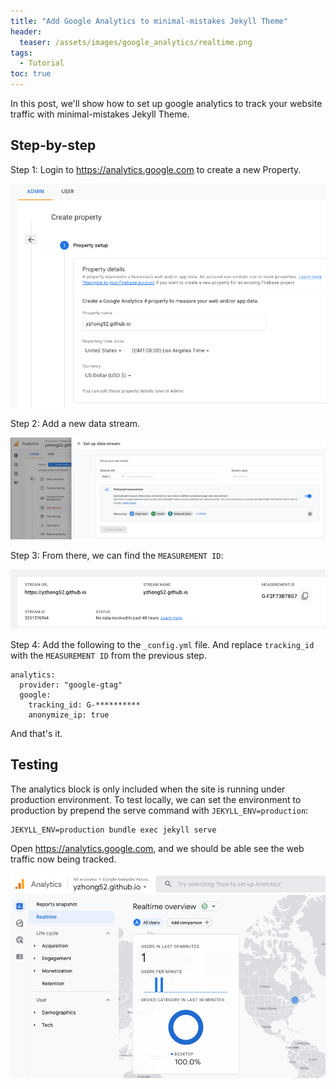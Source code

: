 ```yaml
---
title: "Add Google Analytics to minimal-mistakes Jekyll Theme"
header:
  teaser: /assets/images/google_analytics/realtime.png
tags:
  - Tutorial
toc: true
---
```


In this post, we'll show how to set up google analytics to track your website traffic with minimal-mistakes Jekyll Theme.

## Step-by-step

Step 1: Login to <https://analytics.google.com> to create a new Property.

![](/assets/images/google_analytics/create_property.png)

Step 2: Add a new data stream.

![](/assets/images/google_analytics/add_data_stream.png)

Step 3: From there, we can find the `MEASUREMENT ID`:

![](/assets/images/google_analytics/copy_measurement_ID.png)

Step 4: Add the following to the `_config.yml` file. And replace `tracking_id` with the `MEASUREMENT ID` from the previous step.

```
analytics:
  provider: "google-gtag"
  google:
    tracking_id: G-**********
    anonymize_ip: true
```

And that's it.

## Testing

The analytics block is only included when the site is running under production environment. To test locally, we can set the environment to production by prepend the serve command with `JEKYLL_ENV=production`:

```
JEKYLL_ENV=production bundle exec jekyll serve
```

Open <https://analytics.google.com>, and we should be able see the web traffic now being tracked.

![](/assets/images/google_analytics/realtime.png)
